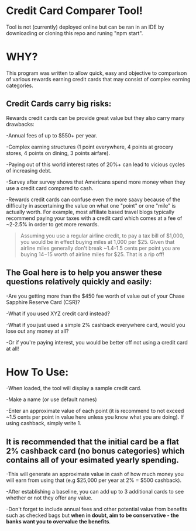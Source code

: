 # Credit Card Comparer Tool!

Tool is not (currently) deployed online but can be ran in an IDE by downloading or cloning this repo and runing "npm start".

# WHY?

This program was written to allow quick, easy and objective to comparison of various rewards earning credit cards that may consist of complex earning categories.

## Credit Cards carry big risks:

Rewards credit cards can be provide great value but they also carry many drawbacks:

-Annual fees of up to $550+ per year.

-Complex earning structures (1 point everywhere, 4 points at grocery stores, 4 points on dining, 3 points airfare). 

-Paying out of this world interest rates of 20%+ can lead to vicious cycles of increasing debt.

-Survey after survey shows that Americans spend more money when they use a credit card compared to cash.   

-Rewards credit cards can confuse even the more saavy because of the difficulty in ascertaining the value on what one "point" or one "mile" is actually worth. For example, most affiliate based travel blogs typically recommend paying your taxes with a credit card which comes at a fee of ~2-2.5% in order to get more rewards.

>Assuming you use a regular airline credit, to pay a tax bill of $1,000, you would be in effect buying miles at 1,000 per $25. Given that airline miles generally don't break ~1.4-1.5 cents per point you are buying $14-$15 worth of airline miles for $25. That is a rip off!         


## The Goal here is to help you answer these questions relatively quickly and easily: 

-Are you getting more than the $450 fee worth of value out of your Chase Sapphire Reserve Card (CSR)?

-What if you used XYZ credit card instead? 

-What if you just used a simple 2% cashback everywhere card, would you lose out any money at all?

-Or if you're paying interest, you would be better off not using a credit card at all! 

# How To Use:

-When loaded, the tool will display a sample credit card.

-Make a name (or use default names)

-Enter an approximate value of each point (it is recommend to not exceed ~1.5 cents per point in value here unless you know what you are doing). If using cashback, simply write 1.

## It is recommended that the initial card be a flat 2% cashback card (no bonus categories) which contains all of your esimated yearly spending.

-This will generate an approximate value in cash of how much money you will earn from using that (e.g $25,000 per year at 2% = $500 cashback).

-After establishing a baseline, you can add up to 3 additional cards to see whether or not they offer any value.

-Don't forget to include annual fees and other potential value from benefits such as checked bags but **when in doubt, aim to be conservative - the banks want you to overvalue the benefits**.   

